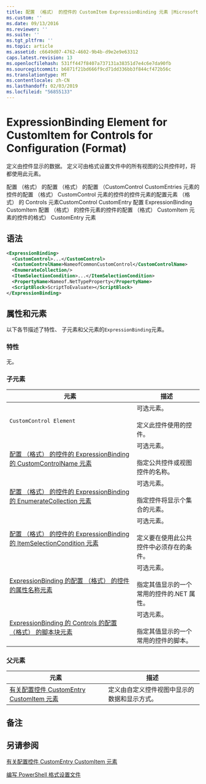```yaml
---
title: 配置 （格式） 的控件的 CustomItem ExpressionBinding 元素 |Microsoft Docs
ms.custom: ''
ms.date: 09/13/2016
ms.reviewer: ''
ms.suite: ''
ms.tgt_pltfrm: ''
ms.topic: article
ms.assetid: c6649d07-4762-4602-9b4b-d9e2e9e63312
caps.latest.revision: 13
ms.openlocfilehash: 531ff447f8407a737131a38351d7e4c6e7da90fb
ms.sourcegitcommit: b6871f21bd666f9cd71dd336bb3f844cf472b56c
ms.translationtype: MT
ms.contentlocale: zh-CN
ms.lasthandoff: 02/03/2019
ms.locfileid: "56855133"
---
```

# <a name="expressionbinding-element-for-customitem-for-controls-for-configuration-format"></a>ExpressionBinding Element for CustomItem for Controls for Configuration (Format)

定义由控件显示的数据。 定义可由格式设置文件中的所有视图的公共控件时，将都使用此元素。

配置 （格式） 的配置 （格式） 的配置 （CustomControl CustomEntries 元素的控件的配置 （格式） CustomControl 元素的控件的控件元素的配置元素 （格式） 的 Controls 元素CustomControl CustomEntry 配置 ExpressionBinding CustomItem 配置 （格式） 的控件元素的控件的配置 （格式） CustomItem 元素的控件的格式） CustomEntry 元素

## <a name="syntax"></a>语法

```xml
<ExpressionBinding>
  <CustomControl>...</CustomControl>
  <CustomControlName>NameofCommonCustomControl</CustomControlName>
  <EnumerateCollection/>
  <ItemSelectionCondition>...</ItemSelectionCondition>
  <PropertyName>Nameof.NetTypeProperty</PropertyName>
  <ScriptBlock>ScriptToEvaluate></ScriptBlock>
</ExpressionBinding>
```

## <a name="attributes-and-elements"></a>属性和元素

以下各节描述了特性、 子元素和父元素的`ExpressionBinding`元素。

### <a name="attributes"></a>特性

无。

### <a name="child-elements"></a>子元素

|元素|描述|
|-------------|-----------------|
|`CustomControl Element`|可选元素。<br /><br /> 定义此控件使用的控件。|
|[配置 （格式） 的控件的 ExpressionBinding 的 CustomControlName 元素](./customcontrolname-element-for-expressionbinding-for-controls-for-configuration-format.md)|可选元素。<br /><br /> 指定公共控件或视图控件的名称。|
|[配置 （格式） 的控件的 ExpressionBinding 的 EnumerateCollection 元素](./enumeratecollection-element-for-expressionbinding-for-controls-for-configuration-format.md)|可选元素。<br /><br /> 指定控件将显示个集合的元素。|
|[配置 （格式） 的控件的 ExpressionBinding 的 ItemSelectionCondition 元素](./itemselectioncondition-element-for-expressionbinding-for-controls-for-configuration-format.md)|可选元素。<br /><br /> 定义要在使用此公共控件中必须存在的条件。|
|[ExpressionBinding 的配置 （格式） 的控件的属性名称元素](./propertyname-element-for-expressionbinding-for-controls-for-configuration-format.md)|可选元素。<br /><br /> 指定其值显示的一个常用的控件的.NET 属性。|
|[ExpressionBinding 的 Controls 的配置 （格式） 的脚本块元素](./scriptblock-element-for-expressionbinding-for-controls-for-configuration-format.md)|可选元素。<br /><br /> 指定其值显示的一个常用的控件的脚本。|

### <a name="parent-elements"></a>父元素

|元素|描述|
|-------------|-----------------|
|[有关配置控件 CustomEntry CustomItem 元素](./customitem-element-for-customentry-for-controls-for-configuration-format.md)|定义由自定义控件视图中显示的数据和显示方式。|

## <a name="remarks"></a>备注

## <a name="see-also"></a>另请参阅

[有关配置控件 CustomEntry CustomItem 元素](./customitem-element-for-customentry-for-controls-for-configuration-format.md)

[编写 PowerShell 格式设置文件](./writing-a-powershell-formatting-file.md)
